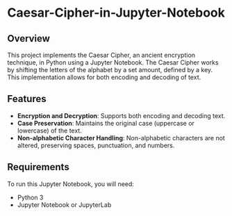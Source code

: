 # Caesar-Cipher-in-Jupyter-Notebook

## Overview
This project implements the Caesar Cipher, an ancient encryption technique, in Python using a Jupyter Notebook. The Caesar Cipher works by shifting the letters of the alphabet by a set amount, defined by a key. This implementation allows for both encoding and decoding of text.

## Features
- **Encryption and Decryption**: Supports both encoding and decoding text.
- **Case Preservation**: Maintains the original case (uppercase or lowercase) of the text.
- **Non-alphabetic Character Handling**: Non-alphabetic characters are not altered, preserving spaces, punctuation, and numbers.

## Requirements
To run this Jupyter Notebook, you will need:
- Python 3
- Jupyter Notebook or JupyterLab

